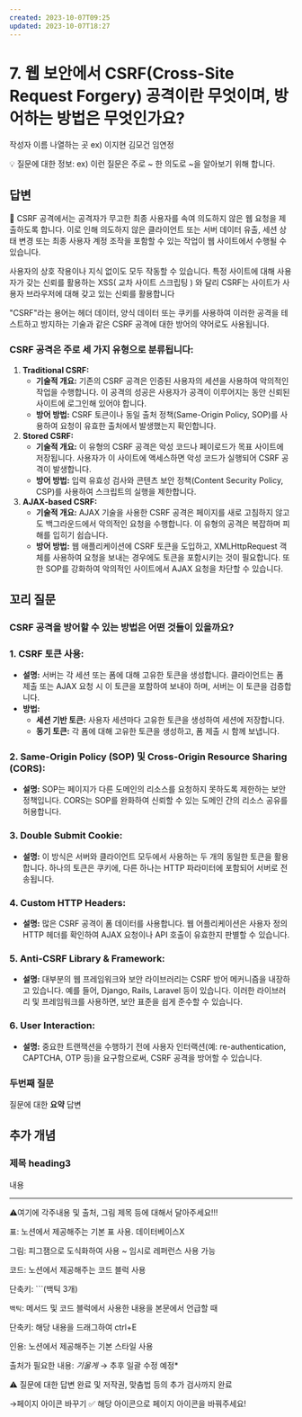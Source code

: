 ```yaml
---
created: 2023-10-07T09:25
updated: 2023-10-07T18:27
---
```

# 7. 웹 보안에서 CSRF(Cross-Site Request Forgery) 공격이란 무엇이며, 방어하는 방법은 무엇인가요?

작성자 이름 나열하는 곳 ex) 이지현 김모건 임연정

💡 질문에 대한 정보: ex) 이런 질문은 주로 ~ 한 의도로 ~을 알아보기 위해 합니다.

## 답변

<aside>
📌 CSRF 공격에서는 공격자가 무고한 최종 사용자를 속여 의도하지 않은 웹 요청을 제출하도록 합니다. 이로 인해 의도하지 않은 클라이언트 또는 서버 데이터 유출, 세션 상태 변경 또는 최종 사용자 계정 조작을 포함할 수 있는 작업이 웹 사이트에서 수행될 수 있습니다.

사용자의 상호 작용이나 지식 없이도 모두 작동할 수 있습니다. 특정 사이트에 대해 사용자가 갖는 신뢰를 활용하는 XSS( 교차 사이트 스크립팅 ) 와 달리 CSRF는 사이트가 사용자 브라우저에 대해 갖고 있는 신뢰를 활용합니다

"CSRF"라는 용어는 헤더 데이터, 양식 데이터 또는 쿠키를 사용하여 이러한 공격을 테스트하고 방지하는 기술과 같은 CSRF 공격에 대한 방어의 약어로도 사용됩니다.

</aside>

### CSRF 공격은 주로 세 가지 유형으로 분류됩니다:

1. **Traditional CSRF:**
    - **기술적 개요:** 기존의 CSRF 공격은 인증된 사용자의 세션을 사용하여 악의적인 작업을 수행합니다. 이 공격의 성공은 사용자가 공격이 이루어지는 동안 신뢰된 사이트에 로그인해 있어야 합니다.
    - **방어 방법:** CSRF 토큰이나 동일 출처 정책(Same-Origin Policy, SOP)를 사용하여 요청이 유효한 출처에서 발생했는지 확인합니다.
2. **Stored CSRF:**
    - **기술적 개요:** 이 유형의 CSRF 공격은 악성 코드나 페이로드가 목표 사이트에 저장됩니다. 사용자가 이 사이트에 액세스하면 악성 코드가 실행되어 CSRF 공격이 발생합니다.
    - **방어 방법:** 입력 유효성 검사와 콘텐츠 보안 정책(Content Security Policy, CSP)를 사용하여 스크립트의 실행을 제한합니다.
3. **AJAX-based CSRF:**
    - **기술적 개요:** AJAX 기술을 사용한 CSRF 공격은 페이지를 새로 고침하지 않고도 백그라운드에서 악의적인 요청을 수행합니다. 이 유형의 공격은 복잡하며 피해를 입히기 쉽습니다.
    - **방어 방법:** 웹 애플리케이션에 CSRF 토큰을 도입하고, XMLHttpRequest 객체를 사용하여 요청을 보내는 경우에도 토큰을 포함시키는 것이 필요합니다. 또한 SOP를 강화하여 악의적인 사이트에서 AJAX 요청을 차단할 수 있습니다.

## **꼬리 질문**

### **CSRF 공격을 방어할 수 있는 방법은 어떤 것들이 있을까요?**

### **1. CSRF 토큰 사용:**

- **설명:** 서버는 각 세션 또는 폼에 대해 고유한 토큰을 생성합니다. 클라이언트는 폼 제출 또는 AJAX 요청 시 이 토큰을 포함하여 보내야 하며, 서버는 이 토큰을 검증합니다.
- **방법:**
    - **세션 기반 토큰:** 사용자 세션마다 고유한 토큰을 생성하여 세션에 저장합니다.
    - **동기 토큰:** 각 폼에 대해 고유한 토큰을 생성하고, 폼 제출 시 함께 보냅니다.

### **2. Same-Origin Policy (SOP) 및 Cross-Origin Resource Sharing (CORS):**

- **설명:** SOP는 페이지가 다른 도메인의 리소스를 요청하지 못하도록 제한하는 보안 정책입니다. CORS는 SOP를 완화하여 신뢰할 수 있는 도메인 간의 리소스 공유를 허용합니다.

### **3. Double Submit Cookie:**

- **설명:** 이 방식은 서버와 클라이언트 모두에서 사용하는 두 개의 동일한 토큰을 활용합니다. 하나의 토큰은 쿠키에, 다른 하나는 HTTP 파라미터에 포함되어 서버로 전송됩니다.

### **4. Custom HTTP Headers:**

- **설명:** 많은 CSRF 공격이 폼 데이터를 사용합니다. 웹 어플리케이션은 사용자 정의 HTTP 헤더를 확인하여 AJAX 요청이나 API 호출이 유효한지 판별할 수 있습니다.

### **5. Anti-CSRF Library & Framework:**

- **설명:** 대부분의 웹 프레임워크와 보안 라이브러리는 CSRF 방어 메커니즘을 내장하고 있습니다. 예를 들어, Django, Rails, Laravel 등이 있습니다. 이러한 라이브러리 및 프레임워크를 사용하면, 보안 표준을 쉽게 준수할 수 있습니다.

### **6. User Interaction:**

- **설명:** 중요한 트랜잭션을 수행하기 전에 사용자 인터랙션(예: re-authentication, CAPTCHA, OTP 등)을 요구함으로써, CSRF 공격을 방어할 수 있습니다.

### **두번째 질문**

질문에 대한 **요약** 답변

## 추가 개념

### **제목 heading3**

내용

---

⚠️여기에 각주내용 및 출처, 그림 제목 등에 대해서 달아주세요!!!

표: 노션에서 제공해주는 기본 표 사용. 데이터베이스X

그림: 피그잼으로 도식화하여 사용 ~ 임시로 레퍼런스 사용 가능

코드: 노션에서 제공해주는 코드 블럭 사용 

단축키: ```(백틱 3개)

`백틱`: 메서드 및 코드 블럭에서 사용한 내용을 본문에서 언급할 때 

단축키: 해당 내용을 드래그하여 ctrl+E

인용: 노션에서 제공해주는 기본 스타일 사용

출처가 필요한 내용: *기울게* → 추후 일괄 수정 예정*

⚠️ 질문에 대한 답변 완료 및 저작권, 맞춤법 등의 추가 검사까지 완료

→페이지 아이콘 바꾸기 ✅ 해당 아이콘으로 페이지 아이콘을 바꿔주세요!